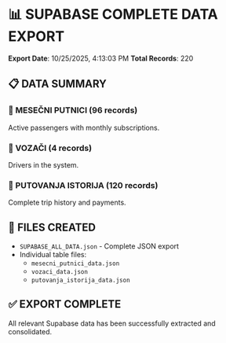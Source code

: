 # 📊 SUPABASE COMPLETE DATA EXPORT
**Export Date**: 10/25/2025, 4:13:03 PM
**Total Records**: 220

## 📋 DATA SUMMARY

### 🔸 MESEČNI PUTNICI (96 records)
Active passengers with monthly subscriptions.

### 🔸 VOZAČI (4 records)  
Drivers in the system.

### 🔸 PUTOVANJA ISTORIJA (120 records)
Complete trip history and payments.

## 📁 FILES CREATED
- `SUPABASE_ALL_DATA.json` - Complete JSON export
- Individual table files:
  - `mesecni_putnici_data.json`
  - `vozaci_data.json`  
  - `putovanja_istorija_data.json`

## ✅ EXPORT COMPLETE
All relevant Supabase data has been successfully extracted and consolidated.
